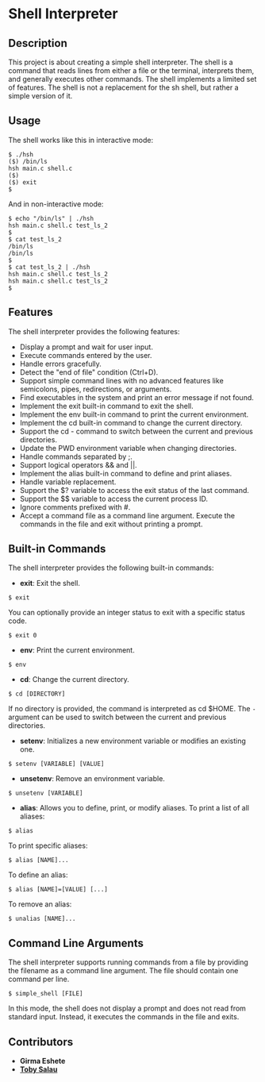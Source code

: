 # Shell Interpreter

## Description

This project is about creating a simple shell interpreter. The shell is a command that reads lines from either a file or the terminal, interprets them, and generally executes other commands. The shell implements a limited set of features. The shell is not a replacement for the sh shell, but rather a simple version of it.

## Usage

The shell works like this in interactive mode:

```
$ ./hsh
($) /bin/ls
hsh main.c shell.c
($)
($) exit
$
```

And in non-interactive mode:

```
$ echo "/bin/ls" | ./hsh
hsh main.c shell.c test_ls_2
$
$ cat test_ls_2
/bin/ls
/bin/ls
$
$ cat test_ls_2 | ./hsh
hsh main.c shell.c test_ls_2
hsh main.c shell.c test_ls_2
$
```

## Features

The shell interpreter provides the following features:

- Display a prompt and wait for user input.
- Execute commands entered by the user.
- Handle errors gracefully.
- Detect the "end of file" condition (Ctrl+D).
- Support simple command lines with no advanced features like semicolons, pipes, redirections, or arguments.
- Find executables in the system and print an error message if not found.
- Implement the exit built-in command to exit the shell.
- Implement the env built-in command to print the current environment.
- Implement the cd built-in command to change the current directory.
- Support the cd - command to switch between the current and previous directories.
- Update the PWD environment variable when changing directories.
- Handle commands separated by ;.
- Support logical operators && and ||.
- Implement the alias built-in command to define and print aliases.
- Handle variable replacement.
- Support the $? variable to access the exit status of the last command.
- Support the $$ variable to access the current process ID.
- Ignore comments prefixed with #.
- Accept a command file as a command line argument. Execute the commands in the file and exit without printing a prompt.

## Built-in Commands

The shell interpreter provides the following built-in commands:

- **exit**: Exit the shell.

```
$ exit
```

You can optionally provide an integer status to exit with a specific status code.

```
$ exit 0
```

- **env**: Print the current environment.

```
$ env
```

- **cd**: Change the current directory.

```
$ cd [DIRECTORY]
```

If no directory is provided, the command is interpreted as cd $HOME. The `-` argument can be used to switch between the current and previous directories.

- **setenv**: Initializes a new environment variable or modifies an existing one.

```
$ setenv [VARIABLE] [VALUE]
```

- **unsetenv**: Remove an environment variable.

```
$ unsetenv [VARIABLE]
```

- **alias**: Allows you to define, print, or modify aliases.
  To print a list of all aliases:

```
$ alias
```

To print specific aliases:

```
$ alias [NAME]...
```

To define an alias:

```
$ alias [NAME]=[VALUE] [...]
```

To remove an alias:

```
$ unalias [NAME]...
```

## Command Line Arguments

The shell interpreter supports running commands from a file by providing the filename as a command line argument. The file should contain one command per line.

```
$ simple_shell [FILE]
```

In this mode, the shell does not display a prompt and does not read from standard input. Instead, it executes the commands in the file and exits.

## Contributors

- **Girma Eshete**
- [**Toby Salau**](https://github.com/Toby2507)

